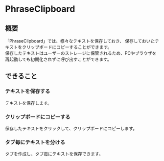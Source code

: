 # PhraseClipboard
## 概要
「PhraseClipboard」では、様々なテキストを保存しておき、
保存しておいたテキストをクリップボードにコピーすることができます。  
保存したテキストはユーザーのストレージに保管されるため、PCやブラウザを再起動しても初期化されずに呼び出すことができます。
## できること
### テキストを保存する
テキストを保存します。
### クリップボードにコピーする
保存したテキストをクリックして、クリップボードにコピーします。
### タブ毎にテキストを分ける
タブを作成し、タブ毎にテキストを保存できます。